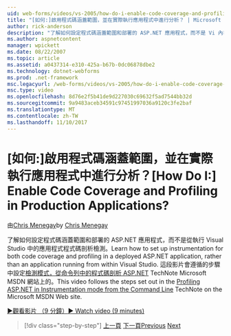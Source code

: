 ```yaml
---
uid: web-forms/videos/vs-2005/how-do-i-enable-code-coverage-and-profiling-in-production-applications
title: "[如何:]啟用程式碼涵蓋範圍，並在實際執行應用程式中進行分析？ | Microsoft Docs"
author: rick-anderson
description: "了解如何設定程式碼涵蓋範圍和部署的 ASP.NET 應用程式，而不是 Vi 內執行的應用程式程式碼剖析檢測..."
ms.author: aspnetcontent
manager: wpickett
ms.date: 08/22/2007
ms.topic: article
ms.assetid: a0437314-e310-425a-b67b-0dc06878dbe2
ms.technology: dotnet-webforms
ms.prod: .net-framework
msc.legacyurl: /web-forms/videos/vs-2005/how-do-i-enable-code-coverage-and-profiling-in-production-applications
msc.type: video
ms.openlocfilehash: 8d76e2f5b41de9d227030c69632f5ad7544bb32d
ms.sourcegitcommit: 9a9483aceb34591c97451997036a9120c3fe2baf
ms.translationtype: MT
ms.contentlocale: zh-TW
ms.lasthandoff: 11/10/2017
---
```

<a name="how-do-i-enable-code-coverage-and-profiling-in-production-applications"></a><span data-ttu-id="c093a-104">[如何:]啟用程式碼涵蓋範圍，並在實際執行應用程式中進行分析？</span><span class="sxs-lookup"><span data-stu-id="c093a-104">[How Do I:] Enable Code Coverage and Profiling in Production Applications?</span></span>
====================
<span data-ttu-id="c093a-105">由[Chris Menegay](https://twitter.com/CMenegay)</span><span class="sxs-lookup"><span data-stu-id="c093a-105">by [Chris Menegay](https://twitter.com/CMenegay)</span></span>

<span data-ttu-id="c093a-106">了解如何設定程式碼涵蓋範圍和部署的 ASP.NET 應用程式，而不是從執行 Visual Studio 中的應用程式程式碼剖析檢測。</span><span class="sxs-lookup"><span data-stu-id="c093a-106">Learn how to set up instrumentation for both code coverage and profiling in a deployed ASP.NET application, rather than an application running from within Visual Studio.</span></span> <span data-ttu-id="c093a-107">這段影片會遵循的步驟中設定[檢測模式，從命令列中的程式碼剖析 ASP.NET](https://msdn.microsoft.com/en-us/teamsystem/aa718860.aspx) TechNote Microsoft MSDN 網站上的。</span><span class="sxs-lookup"><span data-stu-id="c093a-107">This video follows the steps set out in the [Profiling ASP.NET in Instrumentation mode from the Command Line](https://msdn.microsoft.com/en-us/teamsystem/aa718860.aspx) TechNote on the Microsoft MSDN Web site.</span></span>

[<span data-ttu-id="c093a-108">&#9654;觀看影片 （9 分鐘）</span><span class="sxs-lookup"><span data-stu-id="c093a-108">&#9654; Watch video (9 minutes)</span></span>](https://channel9.msdn.com/Blogs/ASP-NET-Site-Videos/how-do-i-enable-code-coverage-and-profiling-in-production-applications)

>[!div class="step-by-step"]
<span data-ttu-id="c093a-109">[上一頁](how-do-i-run-unit-tests-against-a-deployed-database.md)
[下一頁](web-deployment-projects.md)</span><span class="sxs-lookup"><span data-stu-id="c093a-109">[Previous](how-do-i-run-unit-tests-against-a-deployed-database.md)
[Next](web-deployment-projects.md)</span></span>
